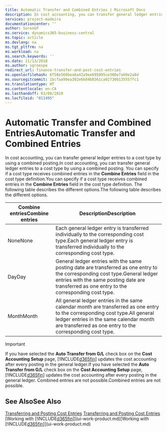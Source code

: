 ```yaml
---
title: Automatic Transfer and Combined Entries | Microsoft Docs
description: In cost accounting, you can transfer general ledger entries to a cost type by using a combined posting. You can specify if a cost type receives combined entries in the **Combine Entries** field in the cost type definition. The following table describes the different options.
services: project-madeira
documentationcenter: ''
author: SorenGP
ms.service: dynamics365-business-central
ms.topic: article
ms.devlang: na
ms.tgt_pltfrm: na
ms.workload: na
ms.search.keywords: ''
ms.date: 11/13/2018
ms.author: sgroespe
redirect_url: finance-transfer-and-post-cost-entries
ms.openlocfilehash: 6f58e569bea6a42a9ee695095ce308e7a69e2a8d
ms.sourcegitcommit: 1bcfaa99ea302e6b84b8361ca02730b135557fc1
ms.translationtype: HT
ms.contentlocale: en-CA
ms.lasthandoff: 03/08/2019
ms.locfileid: "811495"
---
```

# <a name="automatic-transfer-and-combined-entries"></a><span data-ttu-id="f85c2-105">Automatic Transfer and Combined Entries</span><span class="sxs-lookup"><span data-stu-id="f85c2-105">Automatic Transfer and Combined Entries</span></span>
<span data-ttu-id="f85c2-106">In cost accounting, you can transfer general ledger entries to a cost type by using a combined posting.</span><span class="sxs-lookup"><span data-stu-id="f85c2-106">In cost accounting, you can transfer general ledger entries to a cost type by using a combined posting.</span></span> <span data-ttu-id="f85c2-107">You can specify if a cost type receives combined entries in the **Combine Entries** field in the cost type definition.</span><span class="sxs-lookup"><span data-stu-id="f85c2-107">You can specify if a cost type receives combined entries in the **Combine Entries** field in the cost type definition.</span></span> <span data-ttu-id="f85c2-108">The following table describes the different options.</span><span class="sxs-lookup"><span data-stu-id="f85c2-108">The following table describes the different options.</span></span>  

|<span data-ttu-id="f85c2-109">Combine entries</span><span class="sxs-lookup"><span data-stu-id="f85c2-109">Combine entries</span></span>|<span data-ttu-id="f85c2-110">Description</span><span class="sxs-lookup"><span data-stu-id="f85c2-110">Description</span></span>|  
|---------------------|-----------------|  
|<span data-ttu-id="f85c2-111">None</span><span class="sxs-lookup"><span data-stu-id="f85c2-111">None</span></span>|<span data-ttu-id="f85c2-112">Each general ledger entry is transferred individually to the corresponding cost type.</span><span class="sxs-lookup"><span data-stu-id="f85c2-112">Each general ledger entry is transferred individually to the corresponding cost type.</span></span>|  
|<span data-ttu-id="f85c2-113">Day</span><span class="sxs-lookup"><span data-stu-id="f85c2-113">Day</span></span>|<span data-ttu-id="f85c2-114">General ledger entries with the same posting date are transferred as one entry to the corresponding cost type.</span><span class="sxs-lookup"><span data-stu-id="f85c2-114">General ledger entries with the same posting date are transferred as one entry to the corresponding cost type.</span></span>|  
|<span data-ttu-id="f85c2-115">Month</span><span class="sxs-lookup"><span data-stu-id="f85c2-115">Month</span></span>|<span data-ttu-id="f85c2-116">All general ledger entries in the same calendar month are transferred as one entry to the corresponding cost type.</span><span class="sxs-lookup"><span data-stu-id="f85c2-116">All general ledger entries in the same calendar month are transferred as one entry to the corresponding cost type.</span></span>|  

> [!IMPORTANT]  
>  <span data-ttu-id="f85c2-117">If you have selected the **Auto Transfer from G/L** check box on the **Cost Accounting Setup** page, [!INCLUDE[d365fin](includes/d365fin_md.md)] updates the cost accounting after every posting in the general ledger.</span><span class="sxs-lookup"><span data-stu-id="f85c2-117">If you have selected the **Auto Transfer from G/L** check box on the **Cost Accounting Setup** page, [!INCLUDE[d365fin](includes/d365fin_md.md)] updates the cost accounting after every posting in the general ledger.</span></span> <span data-ttu-id="f85c2-118">Combined entries are not possible.</span><span class="sxs-lookup"><span data-stu-id="f85c2-118">Combined entries are not possible.</span></span>  

## <a name="see-also"></a><span data-ttu-id="f85c2-119">See Also</span><span class="sxs-lookup"><span data-stu-id="f85c2-119">See Also</span></span>  
 <span data-ttu-id="f85c2-120">[Transferring and Posting Cost Entries](finance-transfer-and-post-cost-entries.md) </span><span class="sxs-lookup"><span data-stu-id="f85c2-120">[Transferring and Posting Cost Entries](finance-transfer-and-post-cost-entries.md) </span></span>  
 <span data-ttu-id="f85c2-121">[Working with [!INCLUDE[d365fin](includes/d365fin_md.md)]](ui-work-product.md)</span><span class="sxs-lookup"><span data-stu-id="f85c2-121">[Working with [!INCLUDE[d365fin](includes/d365fin_md.md)]](ui-work-product.md)</span></span>
